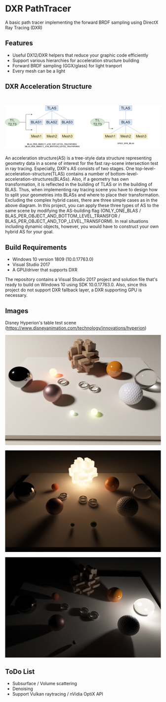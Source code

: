 DXR PathTracer
==============
A basic path tracer implementing the forward BRDF sampling using DirectX Ray Tracing (DXR)


Features
--------

- Useful DX12/DXR helpers that reduce your graphic code efficiently
- Support various hierarchies for acceleration structure building
- Forward BRDF sampling (GGX/glass) for light tranport
- Every mesh can be a light


DXR Acceleration Structure
--------------------------
<br>

![diagram](images/diagram.png)
<br>
<br>
An acceleration structure(AS) is a tree-style data structure representing geometry data in a scene of interest for the fast ray-scene intersection test in ray tracing. Especially, DXR's AS consists of two stages. One top-level-acceleration-structure(TLAS) contains a number of bottom-level-acceleration-structures(BLASs). Also, if a geometry has own transformation, it is reflected in the building of TLAS or in the building of BLAS. Thus, when implementing ray tracing scene you have to design how to split your geometries into BLASs and where to place their transformation. Excluding the complex hybrid cases, there are three simple cases as in the above diagram. In this project, you can apply these three types of AS to the same scene by modifying the AS-building flag (ONLY_ONE_BLAS / BLAS_PER_OBJECT_AND_BOTTOM_LEVEL_TRANSFOR / BLAS_PER_OBJECT_AND_TOP_LEVEL_TRANSFORM). In real situations including dynamic objects, however, you would have to construct your own hybrid AS for your goal. 



Build Requirements
------------------

- Windows 10 version 1809 (10.0.17763.0)
- Visual Studio 2017
- A GPU/driver that supports DXR

The repository contains a Visual Studio 2017 project and solution file that's ready to build on Windows 10 using SDK 10.0.17763.0. Also, since this project do not support DXR fallback layer, a DXR supporting GPU is necessary.


Images
------

Disney Hyperion's table test scene (https://www.disneyanimation.com/technology/innovations/hyperion)

![Example Image1](images/hyperion.png)

![Example Image2](images/hyperion2.png)

![Example Image3](images/hyperion3.png)



ToDo List
---------
- Subsurface / Volume scattering
- Denoising
- Support Vulkan raytracing / nVidia OptiX API

